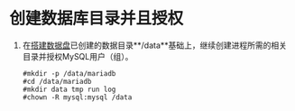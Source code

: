 # 创建数据库目录并且授权<a name="ZH-CN_TOPIC_0230704897"></a>

1.  在[搭建数据盘](搭建数据盘-15.md)已创建的数据目录**/data**基础上，继续创建进程所需的相关目录并授权MySQL用户（组）。

    ```
    #mkdir -p /data/mariadb
    #cd /data/mariadb
    #mkdir data tmp run log
    #chown -R mysql:mysql /data
    ```


